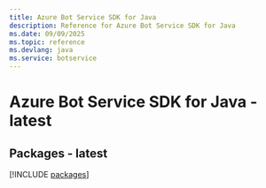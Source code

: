 ```yaml
---
title: Azure Bot Service SDK for Java
description: Reference for Azure Bot Service SDK for Java
ms.date: 09/09/2025
ms.topic: reference
ms.devlang: java
ms.service: botservice
---
```

# Azure Bot Service SDK for Java - latest
## Packages - latest
[!INCLUDE [packages](bot-service-index.md)]